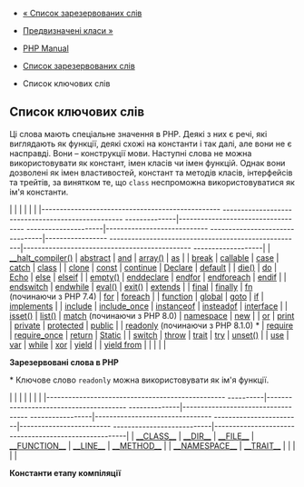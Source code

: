 - [« Список зарезервованих слів](reserved.md)
- [Предвизначені класи »](reserved.classes.md)

- [PHP Manual](index.md)
- [Список зарезервованих слів](reserved.md)
- Список ключових слів

## Список ключових слів

Ці слова мають спеціальне значення в PHP. Деякі з них
є речі, які виглядають як функції, деякі схожі
на константи і так далі, але вони не є насправді.
Вони – конструкції мови. Наступні слова не можна використовувати як
констант, імен класів чи імен функцій. Однак вони дозволені як
імен властивостей, констант та методів класів, інтерфейсів та трейтів, за
винятком те, що `class` неспроможна використовуватися як ім'я константи.

| | | | | |
|------------------------------------------------- -------------------------------------------------- --------------|----------------------------------- ---------------------|---------------------------- --------------------------------|----------------- -------------------------------------------------- ---|---------------------------------------------- -------------------|
| [\_\_halt_compiler()](function.halt-compiler.md) | [abstract](language.oop5.abstract.md) | [and](language.operators.logical.md) | [array()](function.array.md) | [as](control-structures.foreach.md) |
| [break](control-structures.break.md) | [callable](language.types.callable.md) | [case](control-structures.switch.md) | [catch](language.exceptions.md) | [class](language.oop5.basic.md#language.oop5.basic.class) |
| [clone](language.oop5.cloning.md) | [const](language.oop5.constants.md) | [continue](control-structures.continue.md) | [Declare](control-structures.declare.md) | [default](control-structures.switch.md) |
| [die()](function.die.md) | [do](control-structures.do.while.md) | [Echo](function.echo.md) | [else](control-structures.else.md) | [elseif](control-structures.elseif.md) |
| [empty()](function.empty.md) | [enddeclare](control-structures.declare.md) | [endfor](control-structures.alternative-syntax.md) | [endforeach](control-structures.alternative-syntax.md) | [endif](control-structures.alternative-syntax.md) |
| [endswitch](control-structures.alternative-syntax.md) | [endwhile](control-structures.alternative-syntax.md) | [eval()](function.eval.md) | [exit()](function.exit.md) | [extends](language.oop5.basic.md#language.oop5.basic.extends) |
| [final](language.oop5.final.md) | [finally](language.exceptions.md) | [fn](functions.arrow.md) (починаючи з PHP 7.4) | [for](control-structures.for.md) | [foreach](control-structures.foreach.md) |
| [function](functions.user-defined.md) | [global](language.variables.scope.md) | [goto](control-structures.goto.md) | [if](control-structures.if.md) | [implements](language.oop5.interfaces.md) |
| [include](function.include.md) | [include_once](function.include-once.md) | [instanceof](language.operators.type.md) | [insteadof](language.oop5.traits.md#language.oop5.traits.conflict) | [interface](language.oop5.interfaces.md) |
| [isset()](function.isset.md) | [list()](function.list.md) | [match](control-structures.match.md) (починаючи з PHP 8.0) | [namespace](language.namespaces.md) | [new](language.oop5.basic.md#language.oop5.basic.new) |
| [or](language.operators.logical.md) | [print](function.print.md) | [private](language.oop5.visibility.md) | [protected](language.oop5.visibility.md) | [public](language.oop5.visibility.md) |
| [readonly](language.oop5.properties.md#language.oop5.properties.readonly-properties) (починаючи з PHP 8.1.0) \* | [require](function.require.md) | [require_once](function.require-once.md) | [return](function.return.md) | [Static](language.variables.scope.md) |
| [switch](control-structures.switch.md) | [throw](language.exceptions.md) | [trait](language.oop5.traits.md) | [try](language.exceptions.md) | [unset()](function.unset.md) |
| [use](language.namespaces.md) | [var](language.oop5.properties.md) | [while](control-structures.while.md) | [xor](language.operators.logical.md) | [yield](language.generators.md) |
| [yield from](language.generators.syntax.md#control-structures.yield.from) | | | | |

**Зарезервовані слова в PHP**

\* Ключове слово `readonly` можна використовувати як ім'я функції.

| | | | | | |
|------------------------------------------------- ----------|--------------------------------------- --------------|----------------------------------- -----------------|-------------------------------- ------------------------|------------------------- ---------------------------|---------------------- --------------------------------|
| [\_\_CLASS\_\_](language.constants.predefined.md) | [\_\_DIR\_\_](language.constants.predefined.md) | [\_\_FILE\_\_](language.constants.predefined.md) | [\_\_FUNCTION\_\_](language.constants.predefined.md) | [\_\_LINE\_\_](language.constants.predefined.md) | [\_\_METHOD\_\_](language.constants.predefined.md) |
| [\_\_NAMESPACE\_\_](language.namespaces.nsconstants.md) | [\_\_TRAIT\_\_](language.constants.predefined.md) | | | | |

**Константи етапу компіляції**
